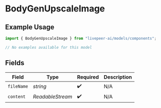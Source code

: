 # BodyGenUpscaleImage

## Example Usage

```typescript
import { BodyGenUpscaleImage } from "livepeer-ai/models/components";

// No examples available for this model
```

## Fields

| Field                        | Type                         | Required                     | Description                  |
| ---------------------------- | ---------------------------- | ---------------------------- | ---------------------------- |
| `fileName`                   | *string*                     | :heavy_check_mark:           | N/A                          |
| `content`                    | *ReadableStream<Uint8Array>* | :heavy_check_mark:           | N/A                          |